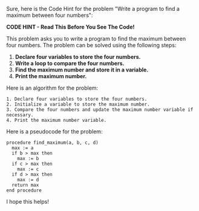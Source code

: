Sure, here is the Code Hint for the problem "Write a program to find a maximum between four numbers":


**CODE HINT - Read This Before You See The Code!**

This problem asks you to write a program to find the maximum between four numbers. The problem can be solved using the following steps:

1. **Declare four variables to store the four numbers.**
2. **Write a loop to compare the four numbers.**
3. **Find the maximum number and store it in a variable.**
4. **Print the maximum number.**

Here is an algorithm for the problem:

```
1. Declare four variables to store the four numbers.
2. Initialize a variable to store the maximum number.
3. Compare the four numbers and update the maximum number variable if necessary.
4. Print the maximum number variable.
```

Here is a pseudocode for the problem:

```
procedure find_maximum(a, b, c, d)
  max := a
  if b > max then
    max := b
  if c > max then
    max := c
  if d > max then
    max := d
  return max
end procedure
```

I hope this helps!